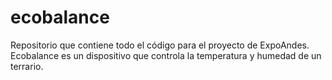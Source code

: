 # ecobalance
Repositorio que contiene todo el código para el proyecto de ExpoAndes. Ecobalance es un dispositivo que controla la temperatura y humedad de un terrario.
